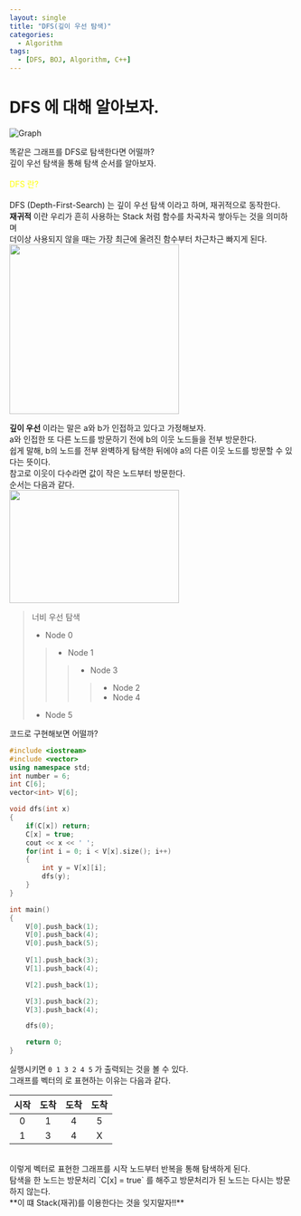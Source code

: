 ```yaml
---
layout: single
title: "DFS(깊이 우선 탐색)"
categories:
  - Algorithm
tags:
  - [DFS, BOJ, Algorithm, C++]
---
```


# DFS 에 대해 알아보자.
![Graph](https://user-images.githubusercontent.com/87271529/165806126-b230461d-8003-4a32-a27b-29fc230e8c51.png)<br>

똑같은 그래프를 DFS로 탐색한다면 어떨까? <br>
깊이 우선 탐색을 통해 탐색 순서를 알아보자.
<br><br>
<span style="color:yellow"> DFS 란? </span> 
<br><br>
DFS (Depth-First-Search) 는 깊이 우선 탐색 이라고 하며, 재귀적으로 동작한다. <br>
**재귀적** 이란 우리가 흔히 사용하는 Stack 처럼 함수를 차곡차곡 쌓아두는 것을 의미하며<br>
더이상 사용되지 않을 때는 가장 최근에 올려진 함수부터 차근차근 빠지게 된다. <br>
<img src="https://user-images.githubusercontent.com/87271529/166414666-b98c1ca6-cbe9-41f6-93bb-588d97c10e88.png" width="300" height="300"/>
<br>

**깊이 우선** 이라는 말은 a와 b가 인접하고 있다고 가정해보자. <br>
a와 인접한 또 다른 노드를 방문하기 전에 b의 이웃 노드들을 전부 방문한다.<br>
쉽게 말해, b의 노드를 전부 완벽하게 탐색한 뒤에야 a의 다른 이웃 노드를 방문할 수 있다는 뜻이다.<br>
참고로 이웃이 다수라면 값이 작은 노드부터 방문한다. <br>
순서는 다음과 같다. <br>
<img src="https://user-images.githubusercontent.com/87271529/165806126-b230461d-8003-4a32-a27b-29fc230e8c51.png" width="300" height="200"/>
> 너비 우선 탐색
>- Node 0
>>- Node 1
>>>- Node 3
>>>>- Node 2
>>>>- Node 4
>- Node 5

코드로 구현해보면 어떨까?
```c++
#include <iostream>
#include <vector>
using namespace std;
int number = 6;
int C[6]; 
vector<int> V[6]; 

void dfs(int x)
{
    if(C[x]) return;
    C[x] = true;
    cout << x << ' ';
    for(int i = 0; i < V[x].size(); i++)
    {
        int y = V[x][i];
        dfs(y);
    }
}

int main()
{
    V[0].push_back(1);
    V[0].push_back(4);
    V[0].push_back(5);
    
    V[1].push_back(3);
    V[1].push_back(4);

    V[2].push_back(1);

    V[3].push_back(2);
    V[3].push_back(4);

    dfs(0);

    return 0;
}
```
실행시키면 `0 1 3 2 4 5` 가 출력되는 것을 볼 수 있다. <br>
그래프를 벡터의 로 표현하는 이유는 다음과 같다. <br>

|시작|도착|도착|도착|
|:-:|:-:|:-:|:-:|
|0|1|4|5|
|1|3|4|X|

<br>
이렇게 벡터로 표현한 그래프를 시작 노드부터 반복을 통해 탐색하게 된다.<br>
탐색을 한 노드는 방문처리 `C[x] = true` 를 해주고 방문처리가 된 노드는 다시는 방문하지 않는다.<br>
**이 떄 Stack(재귀)를 이용한다는 것을 잊지말자!!**

